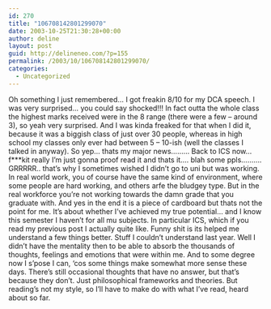 ```yaml
---
id: 270
title: "106708142801299070"
date: 2003-10-25T21:30:28+00:00
author: deline
layout: post
guid: http://delineneo.com/?p=155
permalink: /2003/10/106708142801299070/
categories:
  - Uncategorized
---
```

Oh something I just remembered&#8230; I got freakin 8/10 for my DCA speech. I was very surprised&#8230; you could say shocked!!! In fact outta the whole class the highest marks received were in the 8 range (there were a few &#8211; around 3), so yeah very surprised. And I was kinda freaked for that when I did it, because it was a biggish class of just over 30 people, whereas in high school my classes only ever had between 5 &#8211; 10-ish (well the classes I talked in anyway). So yep&#8230; thats my major news&#8230;&#8230;&#8230; Back to ICS now&#8230; f\***kit really I&#8217;m just gonna proof read it and thats it&#8230;. blah some ppls&#8230;&#8230;&#8230;. GRRRRR.. that&#8217;s why I sometimes wished I didn&#8217;t go to uni but was working. In real world work, you of course have the same kind of environment, where some people are hard working, and others arfe the bludgey type. But in the real workforce you&#8217;re not working towards the damn grade that you graduate with. And yes in the end it is a piece of cardboard but thats not the point for me. It&#8217;s about whether I&#8217;ve achieved my true potential&#8230; and I know this semester I haven&#8217;t for all mu subjects. In particular ICS, which if you read my previous post I actually quite like. Funny shit is its helped me understand a few things better. Stuff I couldn&#8217;t understand last year. Well I didn&#8217;t have the mentality then to be able to absorb the thousands of thoughts, feelings and emotions that were within me. And to some degree now I s&#8217;pose I can, &#8216;cos some things make somewhat more sense these days. There&#8217;s still occasional thoughts that have no answer, but that&#8217;s because they don&#8217;t. Just philosophical frameworks and theories. But reading&#8217;s not my style, so I&#8217;ll have to make do with what I&#8217;ve read, heard about so far.